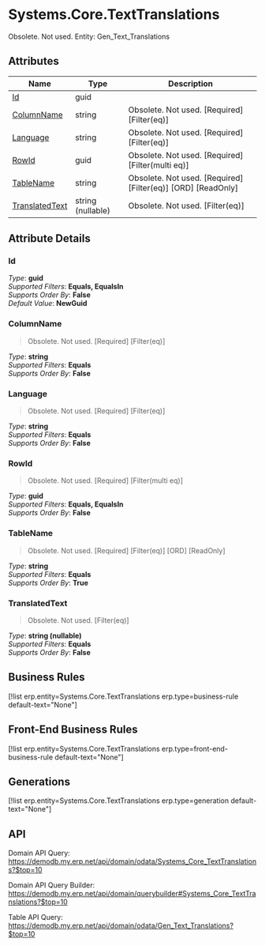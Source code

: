 # Systems.Core.TextTranslations

Obsolete. Not used. Entity: Gen_Text_Translations

## Attributes

| Name | Type | Description |
| ---- | ---- | --- |
| [Id](Systems.Core.TextTranslations.md#Id) | guid |  
| [ColumnName](Systems.Core.TextTranslations.md#ColumnName) | string | Obsolete. Not used. [Required] [Filter(eq)] 
| [Language](Systems.Core.TextTranslations.md#Language) | string | Obsolete. Not used. [Required] [Filter(eq)] 
| [RowId](Systems.Core.TextTranslations.md#RowId) | guid | Obsolete. Not used. [Required] [Filter(multi eq)] 
| [TableName](Systems.Core.TextTranslations.md#TableName) | string | Obsolete. Not used. [Required] [Filter(eq)] [ORD] [ReadOnly] 
| [TranslatedText](Systems.Core.TextTranslations.md#TranslatedText) | string (nullable) | Obsolete. Not used. [Filter(eq)] 


## Attribute Details

### Id

_Type_: **guid**  
_Supported Filters_: **Equals, EqualsIn**  
_Supports Order By_: **False**  
_Default Value_: **NewGuid**  

### ColumnName

> Obsolete. Not used. [Required] [Filter(eq)]

_Type_: **string**  
_Supported Filters_: **Equals**  
_Supports Order By_: **False**  

### Language

> Obsolete. Not used. [Required] [Filter(eq)]

_Type_: **string**  
_Supported Filters_: **Equals**  
_Supports Order By_: **False**  

### RowId

> Obsolete. Not used. [Required] [Filter(multi eq)]

_Type_: **guid**  
_Supported Filters_: **Equals, EqualsIn**  
_Supports Order By_: **False**  

### TableName

> Obsolete. Not used. [Required] [Filter(eq)] [ORD] [ReadOnly]

_Type_: **string**  
_Supported Filters_: **Equals**  
_Supports Order By_: **True**  

### TranslatedText

> Obsolete. Not used. [Filter(eq)]

_Type_: **string (nullable)**  
_Supported Filters_: **Equals**  
_Supports Order By_: **False**  



## Business Rules

[!list erp.entity=Systems.Core.TextTranslations erp.type=business-rule default-text="None"]

## Front-End Business Rules

[!list erp.entity=Systems.Core.TextTranslations erp.type=front-end-business-rule default-text="None"]

## Generations

[!list erp.entity=Systems.Core.TextTranslations erp.type=generation default-text="None"]

## API

Domain API Query:
<https://demodb.my.erp.net/api/domain/odata/Systems_Core_TextTranslations?$top=10>

Domain API Query Builder:
<https://demodb.my.erp.net/api/domain/querybuilder#Systems_Core_TextTranslations?$top=10>

Table API Query:
<https://demodb.my.erp.net/api/domain/odata/Gen_Text_Translations?$top=10>


